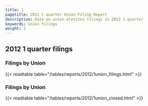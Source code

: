 ```yaml
---
title: 1
pagetitle: 2012 1 quarter Union Filing Report
description: Data on union election filings in 2012 1 quarter 
keywords: union filings
weight: 1
---
```


## 2012 1 quarter filings

### Filings by Union
{{< readtable table="/tables/reports/2012/1union_filings.html" >}}

### Filings by Union
{{< readtable table="/tables/reports/2012/1union_closed.html" >}}
